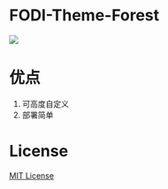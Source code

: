 # FODI-Theme-Forest
![]( https://cdn.jsdelivr.net/gh/PaddyLin-xum/tuku@master/img/theme-forest.png)
# 优点
1. 可高度自定义
2. 部署简单
# License
[MIT License](https://github.com/DesertsP/Valine-Admin/blob/master/LICENSE)
